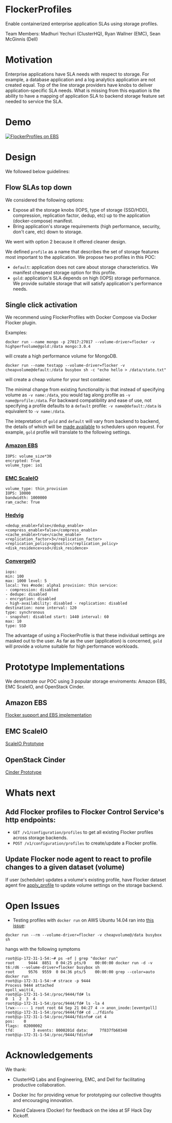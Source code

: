 # FlockerProfiles

Enable containerized enterprise application SLAs using storage profiles.

Team Members: Madhuri Yechuri (ClusterHQ), Ryan Wallner (EMC), Sean McGinnis (Dell)

# Motivation

Enterprise applications have SLA needs with respect to storage. For example, a database application and a log analytics application are not created equal. Top of the line storage providers have knobs to deliver application-specific SLA needs. What is missing from this equation is the ability to have a mapping of application SLA to backend storage feature set needed to service the SLA.

# Demo

[![FlockerProfiles on EBS](http://img.youtube.com/vi/nOByh6UMUl0/0.jpg)](https://youtu.be/nOByh6UMUl0)

# Design

We followed below guidelines:

## Flow SLAs top down

We considered the following options:

- Expose all the storage knobs (IOPS, type of storage (SSD/HDD), compression, replication factor, dedup, etc) up to the application (docker-compose) manifest.
- Bring application's storage requirements (high performance, security, don't care, etc) down to storage.

We went with option 2 because it offered cleaner design.

We defined ``profile`` as a name that describes the set of storage features most important to the application. We propose two profiles in this POC:

- ``default``: application does not care about storage characteristics. We manifest cheapest storage option for this profile.
- ``gold``: application's SLA depends on high (IOPS) storage performance. We provide suitable storage that will satisfy application's performance needs.

## Single click activation

We recommend using FlockerProfiles with Docker Compose via Docker Flocker plugin.

Examples:

```
docker run --name mongo -p 27017:27017 --volume-driver=flocker -v highperfvolume@gold:/data mongo:3.0.4
```
will create a high performance volume for MongoDB.


```
docker run --name testapp --volume-driver=flocker -v cheapvolume@default:/data busybox sh -c "echo hello > /data/state.txt"
```
will create a cheap volume for your test container.

The minimal change from existing functionality is that instead of specifying volume as ``-v name:/data``, you would tag along profile as ``-v name@profile:/data``. For backward compatibility and ease of use, not specifying a profile defaults to a ``default`` profile: ``-v name@default:/data`` is equivalent to ``-v name:/data``.

The intepretation of ``gold`` and ``default`` will vary from backend to backend, the details of which will be [made available](https://github.com/ClusterHQ/flocker/compare/profile_metadata#diff-3f0c0887dbd1be3781b80c091915bd2fR612) to schedulers upon request. For example, ``gold`` profile will translate to the following settings.

### [Amazon EBS](https://aws.amazon.com/ebs/)

```
IOPS: volume_size*30
encrypted: True
volume_type: io1
```

### [EMC ScaleIO](http://www.emc.com/storage/scaleio/index.htm)

```
volume_type: thin_provision
IOPS: 10000
bandwidth: 1000000
ram_cache: True

```
### [Hedvig](http://www.hedviginc.com/product)

```
<dedup_enable>false</dedup_enable>
<compress_enable>false</compress_enable>
<cache_enable>true</cache_enable>
<replication_factor>3</replication_factor>
<replication_policy>agnostic</replication_policy>
<disk_residence>ssd</disk_residence>

```

### [ConvergeIO](http://www.convergeio.com/)

```
iops:
min: 100
max: 1000 level: 5
local: Yes #node: alpha1 provision: thin service:
- compression: disabled
- dedupe: disabled
- encryption: disabled
- high-availability: disabled - replication: disabled
destination: none interval: 120
type: synchronous
- snapshot: disabled start: 1440 interval: 60
max: 10
type: SSD
```

The advantage of using a FlockerProfile is that these individual settings are masked out to the user. As far as the user (application) is concerned, ``gold`` will provide a volume suitable for high performance workloads.

# Prototype Implementations

We demostrate our POC using 3 popular storage enviroments: Amazon EBS, EMC ScaleIO, and OpenStack Cinder.

## Amazon EBS

[Flocker support and EBS implementation](https://github.com/ClusterHQ/flocker/compare/profile_metadata)

## EMC ScaleIO

[ScaleIO Prototype](https://github.com/emccorp/scaleio-flocker-driver/tree/scaleio-profiles-hackday)

## OpenStack Cinder

[Cinder Prototype](https://github.com/ClusterHQ/flocker/commit/1b5ef85b8874f1ba3b4cf42d39f3583dd9134904)

# Whats next

## Add Flocker profiles to Flocker Control Service's http endpoints:

- ``GET /v1/configuration/profiles`` to get all existing Flocker profiles across storage backends.
- ``POST /v1/configuration/profiles`` to create/update a Flocker profile.

## Update Flocker node agent to react to profile changes to a given dataset (volume)

If user (scheduler) updates a volume's existing profile, have Flocker dataset agent fire [apply_profile](https://github.com/ClusterHQ/flocker/compare/profile_metadata#diff-d4afce624ebc4d030e9de21aee00fdb9R936) to update volume settings on the storage backend.

# Open Issues

- Testing profiles with ``docker run`` on AWS Ubuntu 14.04 ran into [this issue](https://groups.google.com/forum/#!topic/docker-user/PVdrtb7-3Oo):

```
docker run --rm --volume-driver=flocker -v cheapvolume@/data busybox sh
```
hangs with the following symptoms
```
root@ip-172-31-1-54:~# ps -ef | grep "docker run"
root      9444  8851  0 04:25 pts/0    00:00:00 docker run -d -v t6:/d6 --volume-driver=flocker busybox sh
root      9576  9559  0 04:36 pts/5    00:00:00 grep --color=auto docker run
root@ip-172-31-1-54:~# strace -p 9444
Process 9444 attached
epoll_wait(4, 
root@ip-172-31-1-54:/proc/9444/fd# ls
0  1  2  3  4
root@ip-172-31-1-54:/proc/9444/fd# ls -la 4
lrwx------ 1 root root 64 Sep 21 04:27 4 -> anon_inode:[eventpoll]
root@ip-172-31-1-54:/proc/9444/fd# cd ../fdinfo
root@ip-172-31-1-54:/proc/9444/fdinfo# cat 4
pos:    0
flags:  02000002
tfd:        3 events: 8000201d data:     7f837fb60340
root@ip-172-31-1-54:/proc/9444/fdinfo# 
```
# Acknowledgements

We thank:

- ClusterHQ Labs and Engineering, EMC, and Dell for facilitating productive collaboration.

- Docker Inc for providing venue for prototyping our collective thoughts and encouraging innovation.

- David Calavera (Docker) for feedback on the idea at SF Hack Day Kickoff.
